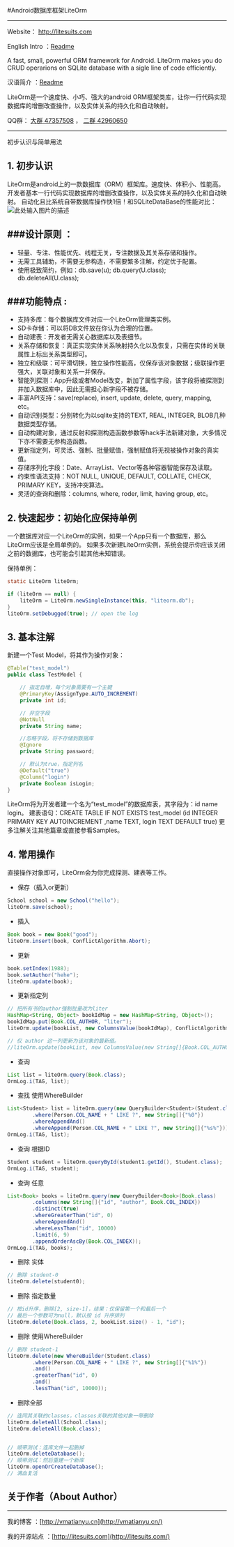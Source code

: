 #Android数据库框架LiteOrm

---
Website： http://litesuits.com

English Intro ：[Readme](README-en.md)

A fast, small, powerful ORM framework for Android. LiteOrm makes you do CRUD operarions on SQLite database with a sigle line of code efficiently.

汉语简介 ：[Readme](README-cn.md)

LiteOrm是一个速度快、小巧、强大的android ORM框架类库，让你一行代码实现数据库的增删改查操作，以及实体关系的持久化和自动映射。


QQ群： [大群 47357508][1] ， [二群 42960650][2]

---
初步认识与简单用法

## 1. 初步认识
LiteOrm是android上的一款数据库（ORM）框架库。速度快、体积小、性能高。开发者基本一行代码实现数据库的增删改查操作，以及实体关系的持久化和自动映射。
自动化且比系统自带数据库操作快1倍！和SQLiteDataBase的性能对比：
![此处输入图片的描述][3]

###设计原则 ：
---

- 轻量、专注、性能优先、线程无关，专注数据及其关系存储和操作。
- 无需工具辅助，不需要无参构造，不需要繁多注解，约定优于配置。
- 使用极致简约，例如：db.save(u); db.query(U.class); db.deleteAll(U.class);


###功能特点 :
---

- 支持多库：每个数据库文件对应一个LiteOrm管理类实例。
- SD卡存储：可以将DB文件放在你认为合理的位置。
- 自动建表：开发者无需关心数据库以及表细节。
- 关系存储和恢复：真正实现实体关系映射持久化以及恢复，只需在实体的关联属性上标出关系类型即可。
- 独立和级联：可平滑切换，独立操作性能高，仅保存该对象数据；级联操作更强大，关联对象和关系一并保存。
- 智能列探测：App升级或者Model改变，新加了属性字段，该字段将被探测到并加入数据库中，因此无需担心新字段不被存储。
- 丰富API支持：save(replace), insert, update, delete, query, mapping, etc。
- 自动识别类型：分别转化为以sqlite支持的TEXT, REAL, INTEGER, BLOB几种数据类型存储。
- 自动构建对象，通过反射和探测构造函数参数等hack手法新建对象，大多情况下亦不需要无参构造函数。
- 更新指定列，可灵活、强制、批量赋值，强制赋值将无视被操作对象的真实值。
- 存储序列化字段：Date、ArrayList、Vector等各种容器智能保存及读取。
- 约束性语法支持：NOT NULL, UNIQUE, DEFAULT, COLLATE, CHECK, PRIMARY KEY，支持冲突算法。
- 灵活的查询和删除：columns, where, roder, limit, having group, etc。

## 2. 快速起步：初始化应保持单例
一个数据库对应一个LiteOrm的实例，如果一个App只有一个数据库，那么LiteOrm应该是全局单例的。
如果多次新建LiteOrm实例，系统会提示你应该关闭之前的数据库，也可能会引起其他未知错误。

保持单例：
```java
static LiteOrm liteOrm;

if (liteOrm == null) {
    liteOrm = LiteOrm.newSingleInstance(this, "liteorm.db");
}
liteOrm.setDebugged(true); // open the log
```

## 3. 基本注解
新建一个Test Model，将其作为操作对象：

```java
@Table("test_model")
public class TestModel {

    // 指定自增，每个对象需要有一个主键
    @PrimaryKey(AssignType.AUTO_INCREMENT)
    private int id;

    // 非空字段
    @NotNull
    private String name;

    //忽略字段，将不存储到数据库
    @Ignore
    private String password;

    // 默认为true，指定列名
    @Default("true")
    @Column("login")
    private Boolean isLogin;
}
```

LiteOrm将为开发者建一个名为“test_model”的数据库表，其字段为：id   name   login。
建表语句：CREATE TABLE IF NOT EXISTS test_model (id INTEGER PRIMARY KEY AUTOINCREMENT ,name TEXT, login TEXT DEFAULT true)
更多注解关注其他篇章或直接参看Samples。

## 4. 常用操作
直接操作对象即可，LiteOrm会为你完成探测、建表等工作。

- 保存（插入or更新）
```java
School school = new School("hello");
liteOrm.save(school);
```

- 插入
```java
Book book = new Book("good");
liteOrm.insert(book, ConflictAlgorithm.Abort);
```

- 更新
```java
book.setIndex(1988);
book.setAuthor("hehe");
liteOrm.update(book);
```

- 更新指定列
```java
// 把所有书的author强制批量改为liter
HashMap<String, Object> bookIdMap = new HashMap<String, Object>();
bookIdMap.put(Book.COL_AUTHOR, "liter");
liteOrm.update(bookList, new ColumnsValue(bookIdMap), ConflictAlgorithm.Fail);
```

```java
// 仅 author 这一列更新为该对象的最新值。
//liteOrm.update(bookList, new ColumnsValue(new String[]{Book.COL_AUTHOR}, null), ConflictAlgorithm.Fail);
```

- 查询
```java
List list = liteOrm.query(Book.class);
OrmLog.i(TAG, list);
```

- 查找 使用WhereBuilder
```java
List<Student> list = liteOrm.query(new QueryBuilder<Student>(Student.class)
        .where(Person.COL_NAME + " LIKE ?", new String[]{"%0"})
        .whereAppendAnd()
        .whereAppend(Person.COL_NAME + " LIKE ?", new String[]{"%s%"}));
OrmLog.i(TAG, list);
```

- 查询 根据ID
```java
Student student = liteOrm.queryById(student1.getId(), Student.class);
OrmLog.i(TAG, student);
```

- 查询 任意
```java
List<Book> books = liteOrm.query(new QueryBuilder<Book>(Book.class)
        .columns(new String[]{"id", "author", Book.COL_INDEX})
        .distinct(true)
        .whereGreaterThan("id", 0)
        .whereAppendAnd()
        .whereLessThan("id", 10000)
        .limit(6, 9)
        .appendOrderAscBy(Book.COL_INDEX));
OrmLog.i(TAG, books);
```

- 删除 实体
```java
// 删除 student-0
liteOrm.delete(student0);
```

- 删除 指定数量
```java
// 按id升序，删除[2, size-1]，结果：仅保留第一个和最后一个
// 最后一个参数可为null，默认按 id 升序排列
liteOrm.delete(Book.class, 2, bookList.size() - 1, "id");
```

- 删除 使用WhereBuilder
```java
// 删除 student-1
liteOrm.delete(new WhereBuilder(Student.class)
        .where(Person.COL_NAME + " LIKE ?", new String[]{"%1%"})
        .and()
        .greaterThan("id", 0)
        .and()
        .lessThan("id", 10000));
```

- 删除全部
```java
// 连同其关联的classes，classes关联的其他对象一带删除
liteOrm.deleteAll(School.class);
liteOrm.deleteAll(Book.class);


// 顺带测试：连库文件一起删掉
liteOrm.deleteDatabase();
// 顺带测试：然后重建一个新库
liteOrm.openOrCreateDatabase();
// 满血复活
```

## 关于作者（About Author）
-----
我的博客 ：[http://vmatianyu.cn](http://vmatianyu.cn/)

我的开源站点 ：[http://litesuits.com](http://litesuits.com/)


  [1]: http://jq.qq.com/?_wv=1027&k=anQacU
  [2]: http://jq.qq.com/?_wv=1027&k=YsLkC6
  [3]: http://litesuits.com/imgs/lite-vs-system.png